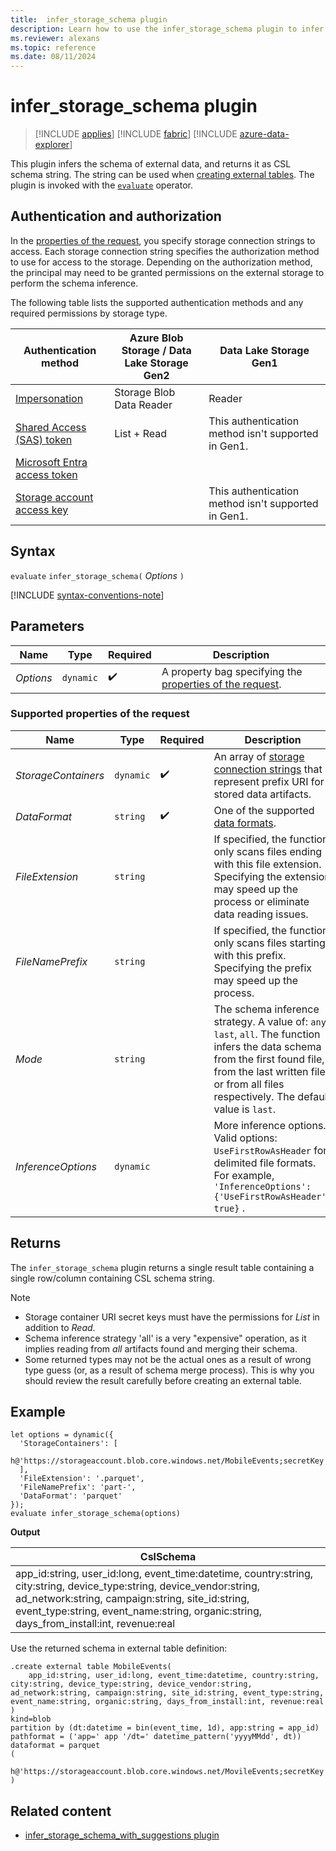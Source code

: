 ```yaml
---
title:  infer_storage_schema plugin
description: Learn how to use the infer_storage_schema plugin to infer the schema of external data. 
ms.reviewer: alexans
ms.topic: reference
ms.date: 08/11/2024
---
```

# infer_storage_schema plugin

> [!INCLUDE [applies](../includes/applies-to-version/applies.md)] [!INCLUDE [fabric](../includes/applies-to-version/fabric.md)] [!INCLUDE [azure-data-explorer](../includes/applies-to-version/azure-data-explorer.md)] 

This plugin infers the schema of external data, and returns it as CSL schema string. The string can be used when [creating external tables](../management/external-tables-azure-storage.md). The plugin is invoked with the [`evaluate`](evaluate-operator.md) operator.

## Authentication and authorization

In the [properties of the request](#supported-properties-of-the-request), you specify storage connection strings to access. Each storage connection string specifies the authorization method to use for access to the storage. Depending on the authorization method, the principal may need to be granted permissions on the external storage to perform the schema inference.

The following table lists the supported authentication methods and any required permissions by storage type.

|Authentication method|Azure Blob Storage / Data Lake Storage Gen2|Data Lake Storage Gen1|
|--|--|--|
|[Impersonation](../api/connection-strings/storage-connection-strings.md#impersonation)|Storage Blob Data Reader|Reader|
|[Shared Access (SAS) token](../api/connection-strings/storage-connection-strings.md#shared-access-sas-token)|List + Read|This authentication method isn't supported in Gen1.|
|[Microsoft Entra access token](../api/connection-strings/storage-connection-strings.md#microsoft-entra-access-token)||
|[Storage account access key](../api/connection-strings/storage-connection-strings.md#storage-account-access-key)||This authentication method isn't supported in Gen1.|

## Syntax

`evaluate` `infer_storage_schema(` *Options* `)`

[!INCLUDE [syntax-conventions-note](../includes/syntax-conventions-note.md)]

## Parameters

| Name | Type | Required | Description |
|--|--|--|--|
| *Options* | `dynamic` |  :heavy_check_mark: |A property bag specifying the [properties of the request](#supported-properties-of-the-request).|

### Supported properties of the request

| Name | Type | Required | Description |
|--|--|--|--|
|*StorageContainers*| `dynamic` | :heavy_check_mark:|An array of [storage connection strings](../api/connection-strings/storage-connection-strings.md) that represent prefix URI for stored data artifacts.|
|*DataFormat*| `string` | :heavy_check_mark:|One of the supported [data formats](../ingestion-supported-formats.md).|
|*FileExtension*| `string` ||If specified, the function only scans files ending with this file extension. Specifying the extension may speed up the process or eliminate data reading issues.|
|*FileNamePrefix*| `string` ||If specified, the function only scans files starting with this prefix. Specifying the prefix may speed up the process.|
|*Mode*| `string` ||The schema inference strategy. A value of: `any`, `last`, `all`. The function infers the data schema from the first found file, from the last written file, or from all files respectively. The default value is `last`.|
|*InferenceOptions*|`dynamic`||More inference options. Valid options: `UseFirstRowAsHeader` for delimited file formats. For example, `'InferenceOptions': {'UseFirstRowAsHeader': true}` .

## Returns

The `infer_storage_schema` plugin returns a single result table containing a single row/column containing CSL schema string.

> [!NOTE]
>
> * Storage container URI secret keys must have the permissions for *List* in addition to *Read*.
> * Schema inference strategy 'all' is a very "expensive" operation, as it implies reading from *all* artifacts found and merging their schema.
> * Some returned types may not be the actual ones as a result of wrong type guess (or, as a result of schema merge process). This is why you should review the result carefully before creating an external table.

## Example

```kusto
let options = dynamic({
  'StorageContainers': [
    h@'https://storageaccount.blob.core.windows.net/MobileEvents;secretKey'
  ],
  'FileExtension': '.parquet',
  'FileNamePrefix': 'part-',
  'DataFormat': 'parquet'
});
evaluate infer_storage_schema(options)
```

**Output**

|CslSchema|
|---|
|app_id:string, user_id:long, event_time:datetime, country:string, city:string, device_type:string, device_vendor:string, ad_network:string, campaign:string, site_id:string, event_type:string, event_name:string, organic:string, days_from_install:int, revenue:real|

Use the returned schema in external table definition:

```kusto
.create external table MobileEvents(
    app_id:string, user_id:long, event_time:datetime, country:string, city:string, device_type:string, device_vendor:string, ad_network:string, campaign:string, site_id:string, event_type:string, event_name:string, organic:string, days_from_install:int, revenue:real
)
kind=blob
partition by (dt:datetime = bin(event_time, 1d), app:string = app_id)
pathformat = ('app=' app '/dt=' datetime_pattern('yyyyMMdd', dt))
dataformat = parquet
(
    h@'https://storageaccount.blob.core.windows.net/MovileEvents;secretKey'
)
```

## Related content

* [infer_storage_schema_with_suggestions plugin](infer-storage-schema-with-suggestions-plugin.md)